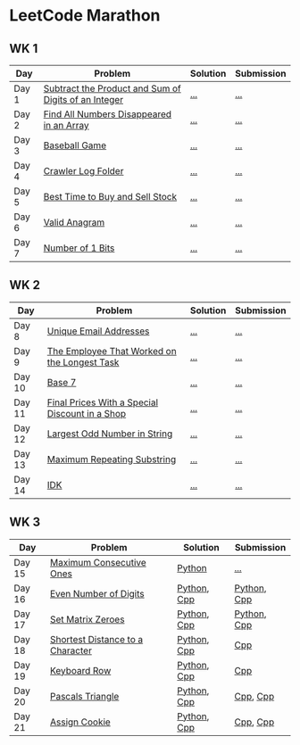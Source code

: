 # LeetCode Marathon
## WK 1
| Day  | Problem | Solution | Submission |
|------|------|------|------|
| Day 1  | [Subtract the Product and Sum of Digits of an Integer](https://leetcode.com/problems/subtract-the-product-and-sum-of-digits-of-an-integer/description/) | [...](#)  | [...](#) |
| Day 2  | [Find All Numbers Disappeared in an Array](https://leetcode.com/problems/find-all-numbers-disappeared-in-an-array/description/) | [...](#)  | [...](#) |
| Day 3  | [Baseball Game](https://leetcode.com/problems/baseball-game/description/) | [...](#)  | [...](#) |
| Day 4  | [Crawler Log Folder](https://leetcode.com/problems/crawler-log-folder/description/) | [...](#)  | [...](#) |
| Day 5  | [Best Time to Buy and Sell Stock](https://leetcode.com/problems/best-time-to-buy-and-sell-stock/description/) | [...](#)  | [...](#) |
| Day 6  | [Valid Anagram](https://leetcode.com/problems/valid-anagram/) | [...](#)  | [...](#) |
| Day 7  | [Number of 1 Bits](https://leetcode.com/problems/number-of-1-bits/description) | [...](#)  | [...](#) |

## WK 2
| Day  | Problem | Solution | Submission |
|------|------|------|------|
| Day 8  | [Unique Email Addresses](https://leetcode.com/problems/unique-email-addresses/description/) | [...](#)  | [...](#) |
| Day 9  | [The Employee That Worked on the Longest Task](https://leetcode.com/problems/the-employee-that-worked-on-the-longest-task/description/) | [...](#)  | [...](#) |
| Day 10 | [Base 7](https://leetcode.com/problems/base-7/description/) | [...](#)  | [...](#) |
| Day 11 | [Final Prices With a Special Discount in a Shop](https://leetcode.com/problems/final-prices-with-a-special-discount-in-a-shop/description/) | [...](#)  | [...](#) |
| Day 12 | [Largest Odd Number in String](https://leetcode.com/problems/largest-odd-number-in-string/description/) | [...](#)  | [...](#) |
| Day 13 | [Maximum Repeating Substring](https://leetcode.com/problems/maximum-repeating-substring/description/) | [...](#)  | [...](#) |
| Day 14 | [IDK](https://leetcode.com/problems/valid-parethensis/description/) | [...](#)  | [...](#) |

## WK 3
| Day  | Problem | Solution | Submission |
|------|------|------|------|
| Day 15 | [Maximum Consecutive Ones](https://leetcode.com/problems/maximum-consecutive-ones/description/) | [Python](../leetcode/day-15_maximum_consecutive_ones.py) |[...](#) |
| Day 16 | [Even Number of Digits ](https://leetcode.com/problems/find-numbers-with-even-number-of-digits/description/) | [Python](../leetcode/day-16_even_digit_numbers.py), [Cpp](../leetcode/day-16_even_digit_numbers.cpp) | [Python](../_images/day-16.py.jpg), [Cpp](../_images/day-16.cpp.jpg) |
| Day 17 | [Set Matrix Zeroes ](https://leetcode.com/problems/set-matrix-zeroes/description/) | [Python](../leetcode/day-17_set_matrix_zeroes.py), [Cpp](../leetcode/day-17_set_matrix_zeroes.cpp) | [Python](../_images/day-16.py.jpg), [Cpp](../_images/day-16.cpp.jpg) |
| Day 18 | [Shortest Distance to a Character](https://leetcode.com/problems/shortest-distance-to-a-character/description/) | [Python](../leetcode/day-18_shortest_distance_to_a_character.py), [Cpp](../leetcode/day-18_shortest_distance_to_a_character.cpp) | [Cpp](../_images/day-18.cpp.png) |
| Day 19 | [Keyboard Row](https://leetcode.com/problems/keyboard-row/description/) | [Python](../leetcode/day-19_keyboard_row.py), [Cpp](../leetcode/day-19_keyboard_row.cpp) | [Cpp](../_images/day-19.cpp.png) |
| Day 20 | [Pascals Triangle](https://leetcode.com/problems/pascals-triangle/description/) | [Python](../leetcode/day-20_pascals_triangle.py), [Cpp](../leetcode/day-20_pascals_triangle.cpp) | [Cpp](../_images/day-20.py.jpg), [Cpp](../_images/day-20.cpp.png) |
| Day 21 | [Assign Cookie](https://leetcode.com/problems/assign-cookies/description/) | [Python](../leetcode/day-21_assign_cookies.py), [Cpp](../leetcode/day-21_assign_cookies.cpp) | [Cpp](../_images/day-21.py.jpg), [Cpp](../_images/day-21.cpp.png) |
